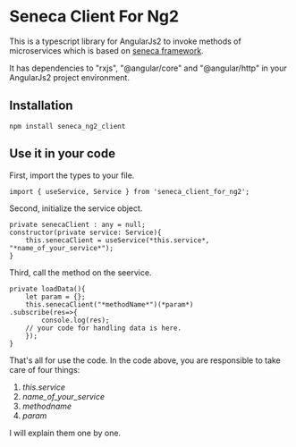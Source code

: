 # Seneca Client For Ng2

This is a typescript library for AngularJs2 to invoke methods of microservices which is based on [seneca framework](https://github.com/senecajs/seneca).  

It has dependencies to "rxjs", "@angular/core" and "@angular/http" in your AngularJs2 project environment.

## Installation

    npm install seneca_ng2_client

## Use it in your code

First, import the types to your file.

    import { useService, Service } from 'seneca_client_for_ng2';

Second, initialize the service object.

    private senecaClient : any = null;  
    constructor(private service: Service){
        this.senecaClient = useService(*this.service*, "*name_of_your_service*");
    }

Third, call the method on the seervice.

    private loadData(){
        let param = {};
        this.senecaClient("*methodName*")(*param*)
	.subscribe(res=>{
            console.log(res);
	    // your code for handling data is here.
        });
    }

That's all for use the code. In the code above, you are responsible to take care of four things:
1. *this.service*
2. *name_of_your_service*
3. *methodname*
4. *param*

I will explain them one by one.




